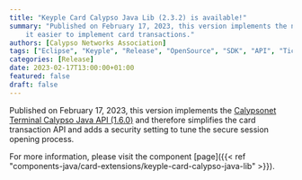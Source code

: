 ```yaml
---
title: "Keyple Card Calypso Java Lib (2.3.2) is available!"
summary: "Published on February 17, 2023, this version implements the new Calypsonet Terminal Calypso API (1.6.0) making
    it easier to implement card transactions."
authors: [Calypso Networks Association]
tags: ["Eclipse", "Keyple", "Release", "OpenSource", "SDK", "API", "Ticketing", "Calypso"]
categories: [Release]
date: 2023-02-17T13:00:00+01:00
featured: false
draft: false
---
```


Published on February 17, 2023, this version implements the 
[Calypsonet Terminal Calypso Java API (1.6.0)](https://terminal-api.calypsonet.org/apis/calypsonet-terminal-calypso-api/) 
and therefore simplifies the card transaction API and adds a security setting to tune the secure session opening 
process.

For more information, please visit the component
[page]({{< ref "components-java/card-extensions/keyple-card-calypso-java-lib" >}}).